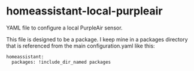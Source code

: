 # homeassistant-local-purpleair
YAML file to configure a local PurpleAir sensor.

This file is designed to be a package. I keep mine in a packages directory that is
referenced from the main configuration.yaml like this:

```
homeassistant:
  packages: !include_dir_named packages
```
